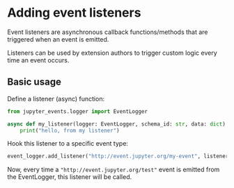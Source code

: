 # Adding event listeners

Event listeners are asynchronous callback functions/methods that are triggered when an event is emitted.

Listeners can be used by extension authors to trigger custom logic every time an event occurs.

## Basic usage

Define a listener (async) function:

```python
from jupyter_events.logger import EventLogger

async def my_listener(logger: EventLogger, schema_id: str, data: dict) -> None:
    print("hello, from my listener")
```

Hook this listener to a specific event type:

```python
event_logger.add_listener("http://event.jupyter.org/my-event", listener=my_listener)
```

Now, every time a `"http://event.jupyter.org/test"` event is emitted from the EventLogger, this listener will be called.
